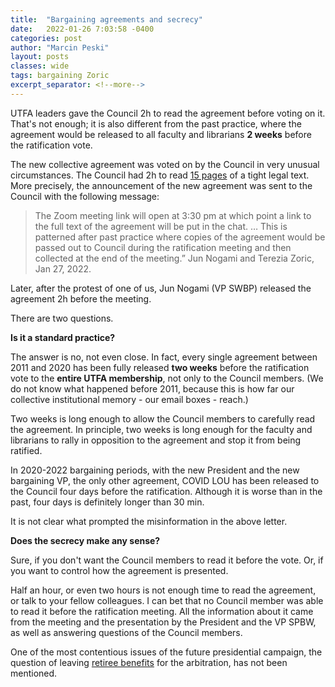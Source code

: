 ```yaml
---
title:  "Bargaining agreements and secrecy"
date:   2022-01-26 7:03:58 -0400
categories: post
author: "Marcin Peski"
layout: posts
classes: wide
tags: bargaining Zoric
excerpt_separator: <!--more-->
---
```

UTFA leaders gave the Council 2h to read the agreement before voting on it. That's not enough; it is also different from the past practice, where the agreement would be released to all faculty and librarians **2 weeks** before the ratification vote.  
<!--more-->

The new collective agreement was voted on by the Council in very unusual circumstances. The Council had 2h to read <a href="https://www.utfa.org/sites/default/files/SBPW-MOS-UofT-01-24-2022.pdf">15 pages</a> of a tight legal text. More precisely, the announcement of the new agreement was sent to the Council with the following message:

>The Zoom meeting link will open at 3:30 pm at which point a link to the full text of the agreement will be put in the chat. … This is patterned after past practice where copies of the agreement would be passed out to Council during the ratification meeting and then collected at the end of the meeting.” Jun Nogami and Terezia Zoric, Jan 27, 2022.

Later, after the protest of one of us, Jun Nogami (VP SWBP) released the agreement 2h before the meeting. 

There are two questions. 

**Is it a standard practice?**

The answer is no, not even close. In fact, every single agreement between 2011 and 2020 has been fully released **two weeks** before the ratification vote to the **entire UTFA membership**, not only to the Council members. (We do not know what happened before 2011, because this is how far our collective institutional memory - our email boxes - reach.)

Two weeks is long enough to allow the Council members to carefully read the agreement. In principle, two weeks is long enough for the faculty and librarians to rally in opposition to the agreement and stop it from being ratified. 

In 2020-2022 bargaining periods, with the new President and the new bargaining VP, the only other agreement, COVID LOU has been released to the Council four days before the ratification. Although it is worse than in the past, four days is definitely longer than 30 min. 

It is not clear what prompted the misinformation in the above letter. 

**Does the secrecy make any sense?** 

Sure, if you don't want the Council members to read it before the vote. Or, if you want to control how the agreement is presented. 

Half an hour, or even two hours is not enough time to read the agreement, or talk to your fellow colleagues. I can bet that no Council member was able to read it before the ratification meeting. All the information about it came from the meeting and the presentation by the President and the VP SPBW, as well as answering questions of the Council members.

One of the most contentious issues of the future presidential campaign, the question of leaving <a href="{% post_url 2022-04-07-Retiree-benefits %}">retiree benefits</a> for the arbitration, has not been mentioned. 